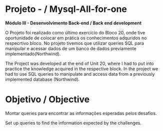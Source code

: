 # Projeto - / Mysql-All-for-one

**Módulo III - Desenvolvimento Back-end / Back end development**

O Projeto foi realizado como último exercício do Bloco 20, onde tive oportunidade de colocar em prática os conhecimentos adquridos no respecrtivo bloco. No projeto tivemos que utilizar queries SQL para manipular e acessar dados de um banco de dados previamente implementado(Northwind).

The Project was developed at the end of Unit 20, where I had to put into practice the knowledge acquired in the respective block. In the project we had to use SQL queries to manipulate and access data from a previously implemented database (Northwind).

# Objetivo / Objective

Montar queries para encontrar as informações esperadas pelos desafios.

Set up queries to find the information expected by the challenges.

<!-- Olá, Tryber!

Esse é apenas um arquivo inicial para o README do seu projeto.

É essencial que você preencha esse documento por conta própria, ok?

Não deixe de usar nossas dicas de escrita de README de projetos, e deixe sua criatividade brilhar!

⚠️ IMPORTANTE: você precisa deixar nítido:
- quais arquivos/pastas foram desenvolvidos por você; 
- quais arquivos/pastas foram desenvolvidos por outra pessoa estudante;
- quais arquivos/pastas foram desenvolvidos pela Trybe.

-->
